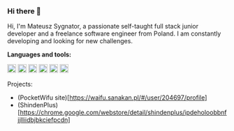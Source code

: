 ### Hi there 👋

Hi, I'm Mateusz Sygnator, a passionate self-taught full stack junior developer and a freelance software engineer from Poland. 
I am constantly developing and looking for new challenges.

**Languages and tools:**  

<code><img height="20" src="https://i.imgur.com/OFazkRz.png"></code>
<code><img height="20" src="https://i.imgur.com/H7XiS9m.png"></code>
<code><img height="20" src="https://i.imgur.com/2QDDqm8.png"></code>
<code><img height="20" src="https://i.imgur.com/FgyVgEb.png"></code>
<code><img height="20" src="https://i.imgur.com/VRLcfK8.png"></code>
<code><img height="20" src="https://i.imgur.com/7dzQ3QA.png"></code>

Projects: 
- (PocketWifu site)[https://waifu.sanakan.pl/#/user/204697/profile]
- (ShindenPlus)[https://chrome.google.com/webstore/detail/shindenplus/ipdeholoobbnfjjlliidbjbkciefpcdn]
